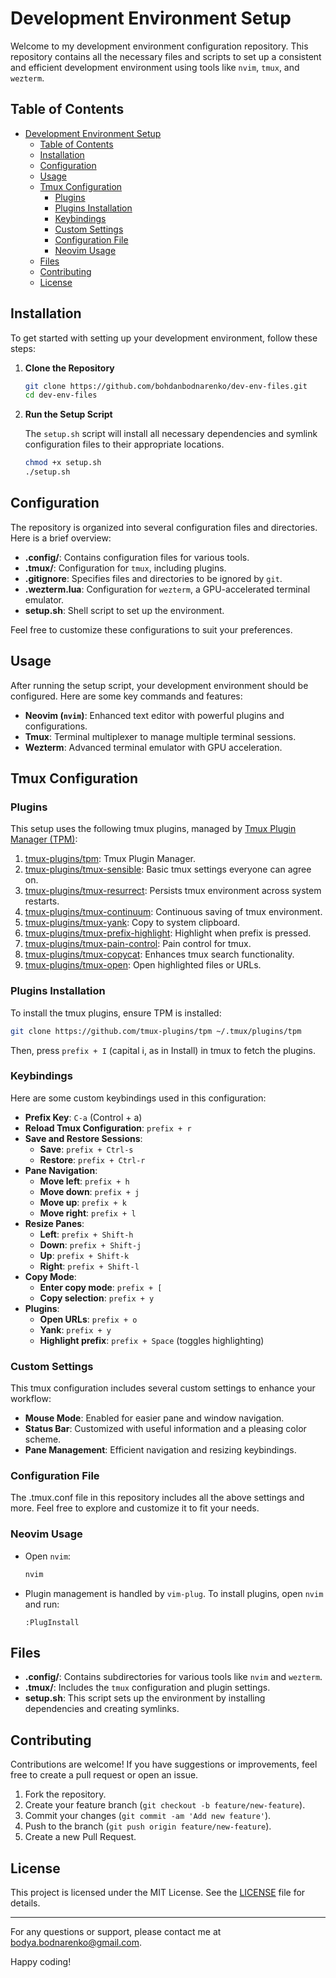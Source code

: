 # Development Environment Setup

Welcome to my development environment configuration repository. This repository contains all the necessary files and scripts to set up a consistent and efficient development environment using tools like `nvim`, `tmux`, and `wezterm`.

## Table of Contents

- [Development Environment Setup](#development-environment-setup)
  - [Table of Contents](#table-of-contents)
  - [Installation](#installation)
  - [Configuration](#configuration)
  - [Usage](#usage)
  - [Tmux Configuration](#tmux-configuration)
    - [Plugins](#plugins)
    - [Plugins Installation](#plugins-installation)
    - [Keybindings](#keybindings)
    - [Custom Settings](#custom-settings)
    - [Configuration File](#configuration-file)
    - [Neovim Usage](#neovim-usage)
  - [Files](#files)
  - [Contributing](#contributing)
  - [License](#license)

## Installation

To get started with setting up your development environment, follow these steps:

1. **Clone the Repository**

    ```bash
    git clone https://github.com/bohdanbodnarenko/dev-env-files.git
    cd dev-env-files
    ```

2. **Run the Setup Script**

    The `setup.sh` script will install all necessary dependencies and symlink configuration files to their appropriate locations.

    ```bash
    chmod +x setup.sh
    ./setup.sh
    ```

## Configuration

The repository is organized into several configuration files and directories. Here is a brief overview:

- **.config/**: Contains configuration files for various tools.
- **.tmux/**: Configuration for `tmux`, including plugins.
- **.gitignore**: Specifies files and directories to be ignored by `git`.
- **.wezterm.lua**: Configuration for `wezterm`, a GPU-accelerated terminal emulator.
- **setup.sh**: Shell script to set up the environment.

Feel free to customize these configurations to suit your preferences.

## Usage

After running the setup script, your development environment should be configured. Here are some key commands and features:

- **Neovim (`nvim`)**: Enhanced text editor with powerful plugins and configurations.
- **Tmux**: Terminal multiplexer to manage multiple terminal sessions.
- **Wezterm**: Advanced terminal emulator with GPU acceleration.

## Tmux Configuration

### Plugins

This setup uses the following tmux plugins, managed by [Tmux Plugin Manager (TPM)](https://github.com/tmux-plugins/tpm):

1. [tmux-plugins/tpm](https://github.com/tmux-plugins/tpm): Tmux Plugin Manager.
2. [tmux-plugins/tmux-sensible](https://github.com/tmux-plugins/tmux-sensible): Basic tmux settings everyone can agree on.
3. [tmux-plugins/tmux-resurrect](https://github.com/tmux-plugins/tmux-resurrect): Persists tmux environment across system restarts.
4. [tmux-plugins/tmux-continuum](https://github.com/tmux-plugins/tmux-continuum): Continuous saving of tmux environment.
5. [tmux-plugins/tmux-yank](https://github.com/tmux-plugins/tmux-yank): Copy to system clipboard.
6. [tmux-plugins/tmux-prefix-highlight](https://github.com/tmux-plugins/tmux-prefix-highlight): Highlight when prefix is pressed.
7. [tmux-plugins/tmux-pain-control](https://github.com/tmux-plugins/tmux-pain-control): Pain control for tmux.
8. [tmux-plugins/tmux-copycat](https://github.com/tmux-plugins/tmux-copycat): Enhances tmux search functionality.
9. [tmux-plugins/tmux-open](https://github.com/tmux-plugins/tmux-open): Open highlighted files or URLs.

### Plugins Installation

To install the tmux plugins, ensure TPM is installed:

```sh
git clone https://github.com/tmux-plugins/tpm ~/.tmux/plugins/tpm
```

Then, press `prefix + I` (capital i, as in Install) in tmux to fetch the plugins.

### Keybindings

Here are some custom keybindings used in this configuration:

- **Prefix Key**: `C-a` (Control + a)
- **Reload Tmux Configuration**: `prefix + r`
- **Save and Restore Sessions**:
  - **Save**: `prefix + Ctrl-s`
  - **Restore**: `prefix + Ctrl-r`
- **Pane Navigation**:
  - **Move left**: `prefix + h`
  - **Move down**: `prefix + j`
  - **Move up**: `prefix + k`
  - **Move right**: `prefix + l`
- **Resize Panes**:
  - **Left**: `prefix + Shift-h`
  - **Down**: `prefix + Shift-j`
  - **Up**: `prefix + Shift-k`
  - **Right**: `prefix + Shift-l`
- **Copy Mode**:
  - **Enter copy mode**: `prefix + [`
  - **Copy selection**: `prefix + y`
- **Plugins**:
  - **Open URLs**: `prefix + o`
  - **Yank**: `prefix + y`
  - **Highlight prefix**: `prefix + Space` (toggles highlighting)

### Custom Settings

This tmux configuration includes several custom settings to enhance your workflow:

- **Mouse Mode**: Enabled for easier pane and window navigation.
- **Status Bar**: Customized with useful information and a pleasing color scheme.
- **Pane Management**: Efficient navigation and resizing keybindings.

### Configuration File

The .tmux.conf file in this repository includes all the above settings and more. Feel free to explore and customize it to fit your needs.

### Neovim Usage

- Open `nvim`:

    ```bash
    nvim
    ```

- Plugin management is handled by `vim-plug`. To install plugins, open `nvim` and run:

    ```vim
    :PlugInstall
    ```

## Files

- **.config/**: Contains subdirectories for various tools like `nvim` and `wezterm`.
- **.tmux/**: Includes the `tmux` configuration and plugin settings.
- **setup.sh**: This script sets up the environment by installing dependencies and creating symlinks.

## Contributing

Contributions are welcome! If you have suggestions or improvements, feel free to create a pull request or open an issue.

1. Fork the repository.
2. Create your feature branch (`git checkout -b feature/new-feature`).
3. Commit your changes (`git commit -am 'Add new feature'`).
4. Push to the branch (`git push origin feature/new-feature`).
5. Create a new Pull Request.

## License

This project is licensed under the MIT License. See the [LICENSE](LICENSE) file for details.

---

For any questions or support, please contact me at [bodya.bodnarenko@gmail.com](mailto:bodya.bodnarenko@gmail.com).

Happy coding!
